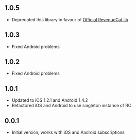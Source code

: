 ## 1.0.5

* Deprecated this library in favour of [Official RevenueCat lib](https://pub.dev/packages/purchases_flutter)

## 1.0.3

* Fixed Android problems

## 1.0.2

* Fixed Android problems 

## 1.0.1

* Updated to iOS 1.2.1 and Android 1.4.2
* Refactored iOS and Android to use singleton instance of RC

## 0.0.1

* Initial version, works with iOS and Android subscriptions
